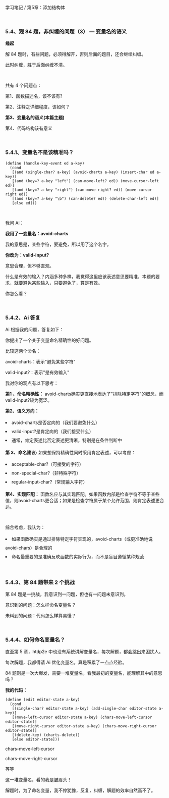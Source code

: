 学习笔记 / 第5章：添加结构体

<br>

### 5.4、观 84 题，非纠缠的问题（3） — 变量名的语义


**缘起**

解 84 题时，有些问题，必须得解开，否则后面的题目，还会继续纠缠。

此时纠缠，胜于后面纠缠不清。

<br>

共有 4 个问题点：

第1、函数描述名，该不该有? 
 
第2、注释之详细程度，该如何？

**第3、变量名的语义(本篇主题)** 

第4、代码结构该有意义

<br>


### 5.4.1、变量名不是该精准吗？

```
(define (handle-key-event ed a-key)
  (cond
   [(and (single-char? a-key) (avoid-charts a-key) (insert-char ed a-key)]
   [(and (key=? a-key "left") (can-move-left? ed)) (move-cursor-left ed)]
   [(and (key=? a-key "right") (can-move-right? ed)) (move-cursor-right ed)]
   [(and (key=? a-key "\b") (can-delete? ed)) (delete-char-left ed)]
   [else ed]))
```

<br>

我问 Ai：

**我用了一变量名：avoid-charts**

我的意思是，某些字符，要避免，所以用了这个名字。

**你改为：valid-input?**

意思合理，但不够直观。

什么是有效的输入？内涵多种多样，我觉得这里应该表述意思要精准，本题的要求，就要避免某些输入，只要避免了，算是有效。

你怎么看？

<br>

### 5.4.2、Ai 答复
Ai 根据我的问题，答复如下： 

你提出了一个关于变量命名精确性的好问题。

比较这两个命名：

avoid-charts：表示"避免某些字符"

valid-input?：表示"是有效输入"

我对你的观点有以下思考：

**第1 、命名精确性：** avoid-charts确实更直接地表达了"排除特定字符"的概念，而valid-input?较为宽泛。


**第2、语义方向：**
<ul style="padding-left: 0; list-style-position: inside;line-height: 2.0;">

<li>avoid-charts是否定向的（我们要避免什么）</li>

<li>valid-input?是肯定向的（我们接受什么）</li>

<li>通常，肯定表述比否定表述更清晰，特别是在条件判断中</li>
</ul>

**第 3、命名建议:** 如果想保持精确性同时采用肯定表述，可以考虑：
<ul style="padding-left: 0; list-style-position: inside;line-height: 2.0;">
<li>acceptable-char?（可接受的字符）</li>
<li>non-special-char?（非特殊字符）</li>
<li>regular-input-char?（常规输入字符）</li>
</ul>

**第4、实现匹配：** 函数名应与其实现匹配。如果函数内部是检查字符不等于某些值，则avoid-charts更合适；如果是检查字符属于某个允许范围，则肯定表述更合适。

<br>

综合考虑，我认为：
<ul style="padding-left: 0; list-style-position: inside;line-height: 2.0;">

<li>如果函数确实是通过排除特定字符实现的，avoid-charts（或更准确地说avoid-chars）是合理的</li>

<li>命名最重要的是准确反映函数的实际行为，而不是盲目遵循某种规范</li>
</ul>

<br>

### 5.4.3、第 84 题带来 2 个挑战
第 84 题是一挑战，我意识到一问题，但也有一问题未意识到。

意识到的问题：怎么样命名变量名？

未料到的问题：代码怎么样算易懂？

<br>

### 5.4.4、如何命名变量名？

直至第 5 章，htdp2e 中也没有系统讲解变量名，每次解题，都会跳出来困扰人。

每次解题，我都得请 Ai 优化变量名，算是积累了一点点经验。

84 题则是一次大爆发，需要一堆变量名，看我最初的变量名，能理解其中的意思吗？

**我的代码：**

```
(define (edit editor-state a-key)
  (cond
   [(single-char? editor-state a-key) (add-single-char editor-state a-key)]
   [(move-left-cursor editor-state a-key) (chars-move-left-cursor editor-state)]
   [(move-right-cursor editor-state a-key) (chars-move-right-cursor editor-state)]
   [(delete-key) (charts-delete)]
   [else editor-state]))
   ```

chars-move-left-cursor   

chars-move-right-cursor

等等

这一堆变量名，看的我是皱眉头！

解题时，为了命名变量，我不停犹豫，反复，纠缠，解题的效率自然高不了。




